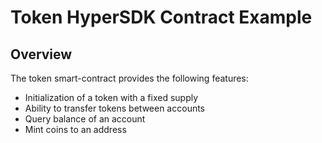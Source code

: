 # Token HyperSDK Contract Example

## Overview

The token smart-contract provides the following features:

- Initialization of a token with a fixed supply
- Ability to transfer tokens between accounts
- Query balance of an account
- Mint coins to an address
